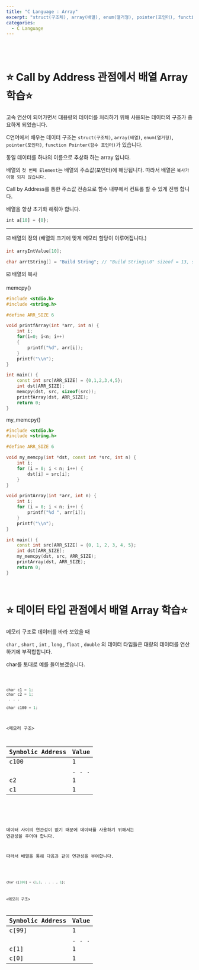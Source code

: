 ```yaml
---
title: "C Language : Array"
excerpt: "struct(구조체), array(배열), enum(열거형), pointer(포인터), function Pointer(함수 포인터)"
categories:
  - C Language
---
```


<br>

<br>

# ⭐ Call by Address 관점에서 배열 Array  학습⭐

고속 연산이 되어가면서 대용량의 데이터를 처리하기 위해 사용되는 데이터의 구조가 중요하게 되었습니다.

C언어에서 배우는 데이터 구조는 `struct(구조체)`, `array(배열)`, `enum(열거형)`, `pointer(포인터)`, `function Pointer(함수 포인터)`가 있습니다.

동일 데이터를 하나의 이름으로 추상화 하는 array 입니다.

배열의 `첫 번째 Element`는 배열의 주소값(포인터)에 해당됩니다. 따라서 배열은 `복사가 이행 되지 않습니다.`

Call by Address를 통한 주소값 전송으로 함수 내부에서 컨트롤 할 수 있게 진행 합니다.

배열을 항상 초기화 해줘야 합니다.

```jsx
int a[10] = {0};
```

------

☑️ 배열의 정의 (배열의 크기에 맞게 메모리 할당이 이루어집니다.)

```cpp
int arryIntValue[10];

char arrtString[] = "Build String"; // "Build String\\0" sizeof = 13, strlen = 12
```

☑️ 배열의 복사

memcpy()

```cpp
#include <stdio.h>
#include <string.h>

#define ARR_SIZE 6

void printfArray(int *arr, int n) {
	int i;
	for(i=0; i<n; i++)
	{
		printf("%d", arr[i]);
	}
	printf("\\n");
}

int main() {
	const int src[ARR_SIZE] = {0,1,2,3,4,5};
	int dst[ARR_SIZE];
	memcpy(dst, src, sizeof(src));
	printfArray(dst, ARR_SIZE);
	return 0;
}
```

my_memcpy()

```cpp
#include <stdio.h>
#include <string.h>

#define ARR_SIZE 6

void my_memcpy(int *dst, const int *src, int n) {
	int i;
	for (i = 0; i < n; i++) {
		dst[i] = src[i];
	}
}

void printArray(int *arr, int n) {
	int i;
	for (i = 0; i < n; i++) {
		printf("%d ", arr[i]);
	}
	printf("\\n");
}

int main() {
	const int src[ARR_SIZE] = {0, 1, 2, 3, 4, 5};
	int dst[ARR_SIZE];
	my_memcpy(dst, src, ARR_SIZE);
	printArray(dst, ARR_SIZE);
	return 0;
}
```

<br>

# ⭐ 데이터 타입 관점에서 배열 Array  학습⭐

메모리 구조로 데이터를 바라 보았을 때

`char` , `short` , `int` , `long` , `float` , `double` 의 데이터 타입들은 대량의 데이터를 연산하기에 부적합합니다.

char를 토대로 예를 들어보겠습니다.

<code>

```jsx
char c1 = 1;
char c2 = 1;
 . . .

char c100 = 1;
```

<메모리 구조>

| Symbolic Address | Value |
| ---------------- | ----- |
| c100             | 1     |
|                  | . . . |
| c2               | 1     |
| c1               | 1     |

<br>

데이터 사이의 연관성이 없기 때문에 데이터를 사용하기 위해서는 연관성을 주어야 합니다.

따라서 배열을 통해 다음과 같이 연관성을 부여합니다.

<code>

```jsx
char c[100] = {1,1, . . . , 1};
```

<메모리 구조>

| Symbolic Address | Value |
| ---------------- | ----- |
| c[99]            | 1     |
|                  | . . . |
| c[1]             | 1     |
| c[0]             | 1     |

<br>

<br>
